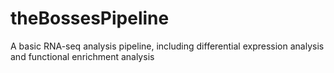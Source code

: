 # theBossesPipeline
A basic RNA-seq analysis pipeline, including differential expression analysis and functional enrichment analysis
